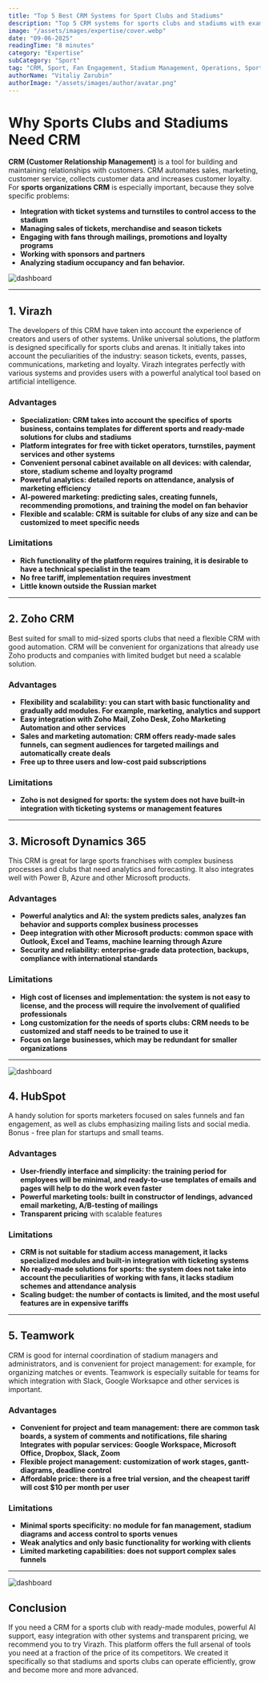 ```yaml
---
title: "Top 5 Best CRM Systems for Sport Clubs and Stadiums"
description: "Top 5 CRM systems for sports clubs and stadiums with examination of key features, integrations, pricing, and specialized tools that help organizations effectively manage fan relationships, ticket sales, sponsorships, and venue operations.RetryClaude can make mistakes. Please double-check responses."
image: "/assets/images/expertise/cover.webp"
date: "09-06-2025"
readingTime: "8 minutes"
category: "Expertise"
subCategory: "Sport"
tag: "CRM, Sport, Fan Engagement, Stadium Management, Operations, Sport Business, Marketing Automation, Venue Management"
authorName: "Vitaliy Zarubin"
authorImage: "/assets/images/author/avatar.png"
---
```


# Why Sports Clubs and Stadiums Need CRM

**CRM (Customer Relationship Management)** is a tool for building and maintaining relationships with customers. CRM automates sales, marketing, customer service, collects customer data and increases customer loyalty.
For **sports organizations CRM** is especially important, because they solve specific problems:

- **Integration with ticket systems and turnstiles to control access to the stadium**
- **Managing sales of tickets, merchandise and season tickets**
- **Engaging with fans through mailings, promotions and loyalty programs**
- **Working with sponsors and partners**
- **Analyzing stadium occupancy and fan behavior.**

![dashboard](/assets/images/expertise/cover.webp)

---

## 1. Virazh

The developers of this CRM have taken into account the experience of creators and users of other systems. Unlike universal solutions, the platform is designed specifically for sports clubs and arenas. It initially takes into account the peculiarities of the industry: season tickets, events, passes, communications, marketing and loyalty. Virazh integrates perfectly with various systems and provides users with a powerful analytical tool based on artificial intelligence.

### Advantages

- **Specialization: CRM takes into account the specifics of sports business, contains templates for different sports and ready-made solutions for clubs and stadiums**
- **Platform integrates for free with ticket operators, turnstiles, payment services and other systems**
- **Convenient personal cabinet available on all devices: with calendar, store, stadium scheme and loyalty programd**
- **Powerful analytics: detailed reports on attendance, analysis of marketing efficiency**
- **AI-powered marketing: predicting sales, creating funnels, recommending promotions, and training the model on fan behavior**
- **Flexible and scalable: CRM is suitable for clubs of any size and can be customized to meet specific needs**

### Limitations

- **Rich functionality of the platform requires training, it is desirable to have a technical specialist in the team**
- **No free tariff, implementation requires investment**
- **Little known outside the Russian market**

---

## 2. Zoho CRM

Best suited for small to mid-sized sports clubs that need a flexible CRM with good automation. CRM will be convenient for organizations that already use Zoho products and companies with limited budget but need a scalable solution.

### Advantages

- **Flexibility and scalability: you can start with basic functionality and gradually add modules. For example, marketing, analytics and support**
- **Easy integration with Zoho Mail, Zoho Desk, Zoho Marketing Automation and other services**
- **Sales and marketing automation: CRM offers ready-made sales funnels, can segment audiences for targeted mailings and automatically create deals**
- **Free up to three users and low-cost paid subscriptions**

### Limitations

- **Zoho is not designed for sports: the system does not have built-in integration with ticketing systems or management features**

---

## 3. Microsoft Dynamics 365

This CRM is great for large sports franchises with complex business processes and clubs that need analytics and forecasting. It also integrates well with Power B, Azure and other Microsoft products.

### Advantages

- **Powerful analytics and AI: the system predicts sales, analyzes fan behavior and supports complex business processes**
- **Deep integration with other Microsoft products: common space with Outlook, Excel and Teams, machine learning through Azure**
- **Security and reliability: enterprise-grade data protection, backups, compliance with international standards**

### Limitations

- **High cost of licenses and implementation: the system is not easy to license, and the process will require the involvement of qualified professionals**
- **Long customization for the needs of sports clubs: CRM needs to be customized and staff needs to be trained to use it**
- **Focus on large businesses, which may be redundant for smaller organizations**

---

![dashboard](/assets/images/expertise/другой)

## 4. HubSpot

A handy solution for sports marketers focused on sales funnels and fan engagement, as well as clubs emphasizing mailing lists and social media. Bonus - free plan for startups and small teams.

### Advantages

- **User-friendly interface and simplicity: the training period for employees will be minimal, and ready-to-use templates of emails and pages will help to do the work even faster**
- **Powerful marketing tools: built in constructor of lendings, advanced email marketing, A/B-testing of mailings**
- **Transparent pricing** with scalable features

### Limitations

- **CRM is not suitable for stadium access management, it lacks specialized modules and built-in integration with ticketing systems**
- **No ready-made solutions for sports: the system does not take into account the peculiarities of working with fans, it lacks stadium schemes and attendance analysis**
- **Scaling budget: the number of contacts is limited, and the most useful features are in expensive tariffs**

---

## 5. Teamwork

CRM is good for internal coordination of stadium managers and administrators, and is convenient for project management: for example, for organizing matches or events. Teamwork is especially suitable for teams for which integration with Slack, Google Worksapce and other services is important.

### Advantages

- **Convenient for project and team management: there are common task boards, a system of comments and notifications, file sharing Integrates with popular services: Google Workspace, Microsoft Office, Dropbox, Slack, Zoom**
- **Flexible project management: customization of work stages, gantt-diagrams, deadline control**
- **Affordable price: there is a free trial version, and the cheapest tariff will cost $10 per month per user**

### Limitations

- **Minimal sports specificity: no module for fan management, stadium diagrams and access control to sports venues**
- **Weak analytics and only basic functionality for working with clients**
- **Limited marketing capabilities: does not support complex sales funnels**

---

![dashboard](/assets/images/expertise/desctop-phone.webp)

## Conclusion

If you need a CRM for a sports club with ready-made modules, powerful AI support, easy integration with other systems and transparent pricing, we recommend you to try Virazh. This platform offers the full arsenal of tools you need at a fraction of the price of its competitors. We created it specifically so that stadiums and sports clubs can operate efficiently, grow and become more and more advanced.
